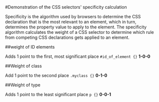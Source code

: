 #Demonstration of the CSS selectors' specificity calculation

Specificity is the algorithm used by browsers to determine the CSS declaration that is the most relevant to an element, which in turn, determines the property value to apply to the element. 
The specificity algorithm calculates the weight of a CSS selector to determine which rule from competing CSS declarations gets applied to an element.

##weight of ID elements

Adds 1 point to the first, most significant place
`#id_of_element {}`
**1-0-0**

##Weight of class

Add 1 point to the second place
`.myclass {}`
**0-1-0**

##Weight of type

Adds 1 point to the least significant place
`p {}`
**0-0-1**
